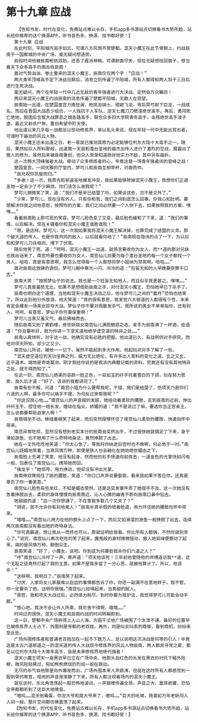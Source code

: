 # 第十九章 应战
        【告知书友，时代在变化，免费站点难以长存，手机app多书源站点切换看书大势所趋，站长给你推荐的这个换源APP，听书音色多、换源、找书都好使！】
       第十九章 应战
       在此时刻，平阳城内高手如云，可谓八方风雨齐聚楚都。混天小魔王在此节骨眼上，约战辰南于一国都城的中央广场，毫无疑问想造势。
       前段时间他被辰南枪挑双肋，还丢了震派神戟，可谓颜面尽失，现在无疑想找回面子，想当着天下众多高手的面击败辰南！
       面对气势汹汹、卷土重来的混天小魔王，辰南仅仅两个字：“应战！”
       两大青年顶峰高手定下决战日期后，消息立刻传遍了平阳城，所有人都得知两人将于三日后进行生死决战。
       毫无疑问，两个在年轻一代中几近无敌的青年强者进行大决战，定然会万众瞩目！
       两日来混天小魔王约战辰南的消息传遍了楚都平阳城，无数人在观望。
       辰南始一出道，在楚国皇宫力挽狂澜，枪挑龙骑士，棍砸飞龙，弯后羿弓射下巨龙，一战成名。而后在晋国大战恶少组合，一人独抗千人军队，逆天七魔刀刀劈准绝世高手。再后，勇闯死亡绝地，脱困后含冤大战罪恶之城各路高手，联合众多四大学院青年高手，击残绝世高手凌子虚。最近又射杀尸煞，重创希望中阶天使。
       他出道以来几乎每一战都足以惊动修炼界，单以名头来说，现在年轻一代中无能出其右者，可谓时下最劲的风云人物。
       混天小魔王还未出道之日，老一辈就已推测其修为必定能够位列东大陆十大高手之一。随后，果然如众人所料那般，出道第一天就和澹台圣地的最杰出传人进行了激烈的空战，展露出了傲人的修为。虽然后来被辰南重创，但众人渐渐知道绝非他实力不敌，其中另有曲折。
       这一次两大顶峰强者大战。牵动了众多修炼者的心，毕竟这是一场青年强者间的登峰之战！
       楚国皇宫，一间优雅的厅堂内，梦可儿和辰南互相举杯，对面而作。
       “辰兄祝你凯旋而归。”
       “多谢！这一次，我首先和邪道圣地爆发冲突，我如果能够除掉混天小魔王，我想你们正道圣地一定会少了不少麻烦。你们该怎么谢我呢？”
       梦可儿微微笑了笑，道：“我们不是早已结盟了吗，如果谈这些，岂不是见外了。”
       “少来，梦可儿，现在没有外人，只有你和我，我们之间到底怎么回事。你我心知肚明。要想解决你我之间地恩怨，按照你的方案，我们之间必然要一个人倒下去，如果按照我的方案，嘿嘿……”
       看着辰南脸上那可恶的笑容。梦可儿脸色变了又变，最后脸色缓和了下来，道：“我们的事情，以后解决。现在关键看你和混天小魔王谁胜谁败！”
       “嗯，是这样。梦可儿，这一次我如果我将混天小魔王解决掉，也算完成了结盟的义务。那个破灭道的传人，也是你我共同的敌人，以后就看你地了！”辰南现在隐讳的点了一下，为以后和和梦可儿刀兵相向，埋下了伏笔。
       随后他笑了笑。道：“呵呵，混天小魔王一出道，就扬言要收你为女人，而**道的那对兄妹也放出话来了，南宫吟要也要收你为女人，南宫仙儿则要为每个澹台圣地的每一个女子都找一个男人。哈哈，真是有意思啊，我怎么觉得每一个人都想将梦小姐纳为禁脔啊。哈哈……”
       面对辰南这放肆的调侃。梦可儿眼中寒光一闪，冷冷的道：“狂妄无知的人早晚要获罪于口舌。”
       辰南大笑：“按照梦仙子的说法。我也是一个狂妄无知地人，而且似乎我更甚之，嘿嘿……”
       梦可儿真是羞怒无比，如果不是想借助辰南之手，对付混天小魔王，恐怕她早已下杀手了。
       辰南也明白这个道理，当他和混天小魔王决战之后，他与梦可儿之间的“蜜月”恐怕也结束了。所以此刻他分外放浪，他大笑道：“真的很有意思，我发觉六大邪道的人都很有个性，未来肯定会爆发一场美女掠夺大战。梦仙子你不要对我散发杀气，我所说的美女不单单指你，还有别人，呵呵，有意思，梦仙子你可要保重啊！”
       梦可儿当真又羞又气，最后拂袖而去。
       随后辰南又到了黄鹤楼，绝世妖娆女南宫仙儿满脸魅惑之态，亲手为辰南满了一杯酒，低语道：“你且要听好，我为你讲一下混天道地绝学虚空道的特异之处……”
       辰南认真倾听，对于这一战，他确实没有必胜的把握。他出道已久，有战例供对手研究，而他对项天所知，却少之又少。
       南宫仙儿所说，被他一一记下，虽然不能起到多大作用，但起码对对手了解了一些。
       “混天虚空道位列天功宝典之列，威力无比绝伦，有许多出人意料的变化之道，玄之又玄，近乎道术，端地是奇诡莫测。刚才我给你说的是我派内典籍记载的资料，究竟还有没有其他特异之处，就不得而知了。”
       在这一刻，南宫仙儿绝美的容颜一脸正色，一双如玉的纤手托着雪白的下颌，似在努力思索，良久后才道：“好了，该讲的我都讲完了。”
       辰南有些不解，问道：“南宫小姐为什么要帮我呢，不错，我们是结盟了，但项天乃是你们六道的人啊，最多你可以插手不理，为何反过来帮我呢？”
       “你这没良心地……”南宫仙儿的声音甜的发腻，她扭动着柔软的腰肢，走到辰南的近前，伸出纤纤玉手，捏住他一绺长发，缠绕在指尖，娇媚的道：“我不是说过了嘛，要选你当正宫亲王，怎么说都要帮助自家人啊！”
       辰南端坐不动。眯缝着眼笑了起来，而后突然探臂环住了南宫仙儿柔软的腰肢，快速向怀中带来。
       南宫异常吃惊，显然没有想到老实本分的辰南会突然出手，不过很快她就镇定了下来，身子滑如游鱼，也不她用了什么奇特地身法，竟然挣脱了出去。
       她在一丈外吃吃地笑道：“你太心急了。等我将你纳进后宫时也不晚啊，何必急于一时。”南宫仙儿妩媚地笑着，当真风情万种，即便是铁人也会融化在她地绝世媚态之下。
       辰南脸上充满了笑意，他没有起身，然而他的右手快速向前挥去，一道金色的光掌快如闪电一般，包裹住了南宫仙儿。携带她而回。
       “擒龙手！”她惊呼，用力挣动，但却没有冲出光掌。
       辰南伸双臂揽住了她的腰肢，笑道：“你口口声声说要娶我，看来我如果不答应你。还真是辜负了你一番美意。”
       南宫仙儿脸色有些发红，不知是媚态使然，还是这突发事件弄了她措手不及。这一次她没有急着挣脱出去，柔软的身体慢慢向辰南靠近。沁人心脾的幽香不断向辰南口鼻中钻去。
       她甜甜的道：“这一次你想通了，不在意我多娶几个丈夫了？”
       “胡说，我不允许你有别地男人！”辰南半真半假的唬着脸道，用力环住她的腰肢向怀中带来。
       “嘻嘻……”南宫仙儿用力在他的额头上点了一下，而后又如滑溜的游鱼一般挣脱了出去，连续两次辰南都没有看出她的奇特身法。
       “你可真霸道，想让我从一而终也可以，那就证明给我看。你比所有人都强，不然你就别贪心了。”说完，南宫仙儿再次吃吃的笑了起来。魔鬼般的身材微微摇动，傲人地双峰便颤动了起来，端的是风情万种，颠倒众生。
       辰南笑道：“好了，小魔女，说吧。你到底为何要助我杀你们六道之人？”
       “哼”南宫仙儿冷哼了一声。寒声道：“项天他该死！三年前他曾随他的师傅造访我**道，这个无耻之徒竟然打起了我的主意。如果不是我多留了一分心思，就被他算计了。所以，他该杀！”
       “这样啊，我明白了。”辰南笑了起来。
       “讨厌，人家将女儿家最难以启齿的事情都告诉了你，你还一副满不在意地样子。我不管，你一定要杀了他，证明你很强。”南宫仙儿轻嗔起来，当真甜的腻人。
       “南宫，我和项天大战过后，必然体力耗尽。到时你要为我护法，我觉得梦可儿可能会动手脚。”
       “放心吧，我决不会让外人所乘，我可舍不得啊，嘻嘻……”
       时间过的很快，混天小魔王和辰南约战的时间转瞬即到。
       这一日，楚都中央广场称得上人山人海，方圆千丈地广场被围了个水泄不通。最好的位置早已被修炼界人士占下，外围则是帝都的老百姓。再外，则是叫买叫卖的商贩，看到商机，纷纷来至此处。
       广场外围修炼者和普通老百姓加在一起不下数万人，足以说明这次决战是何等的引人！毕竟这是太古六道邪道之一的混天道的传人大战现今修炼界的风云人物辰南，两人都非寻常之辈，都足以位列东大陆十大青年高手，皆是未来修炼界地绝代强者！
       混天小魔王项天一身黑衣早已立在广场中央，他那头血红色的长发在黑衣的衬托下格外抢眼，微风轻轻拂过，宛如熊熊燃烧的烈焰一般在跳动。
       无尽的杀气自他那里向外爆发而出，广场外围本来人声鼎沸，但就在这时所有人都感觉到一股刺骨的寒意，喧闹的声音渐渐静了下来，所有人都注视着场内的混天小魔王。
       就在这时，东北角浩荡起一股恐怖地波动，一声狼嚎传遍全场，声音之大，震耳欲聋，恐怕全帝都都听到了这巨大地啸音。
       “嗷呜……混天倒霉蛋，你龙大爷和南大爷来了，嗷呜……”巨大的吼啸，简直如万年老妖闯入人间一般，整片空间都仿佛震荡了起来。
       【告知书友，时代在变化，免费站点难以长存，手机app多书源站点切换看书大势所趋，站长给你推荐的这个换源APP，听书音色多、换源、找书都好使！】